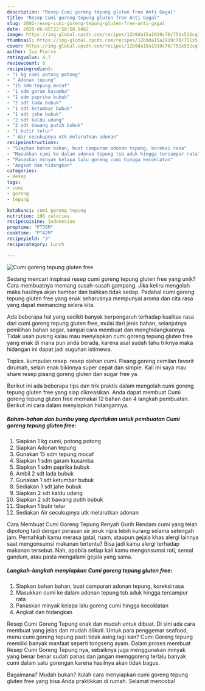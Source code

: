 ```yaml
---
description: "Resep Cumi goreng tepung gluten free Anti Gagal"
title: "Resep Cumi goreng tepung gluten free Anti Gagal"
slug: 2602-resep-cumi-goreng-tepung-gluten-free-anti-gagal
date: 2020-06-05T22:58:58.946Z
image: https://img-global.cpcdn.com/recipes/12b9da15a1919c70/751x532cq70/cumi-goreng-tepung-gluten-free-foto-resep-utama.jpg
thumbnail: https://img-global.cpcdn.com/recipes/12b9da15a1919c70/751x532cq70/cumi-goreng-tepung-gluten-free-foto-resep-utama.jpg
cover: https://img-global.cpcdn.com/recipes/12b9da15a1919c70/751x532cq70/cumi-goreng-tepung-gluten-free-foto-resep-utama.jpg
author: Iva Pierce
ratingvalue: 4.7
reviewcount: 6
recipeingredient:
- "1 kg cumi potong potong"
- " Adonan tepung"
- "15 sdm tepung mocaf"
- "1 sdm garam kusamba"
- "1 sdm paprika bubuk"
- "2 sdt lada bubuk"
- "1 sdt ketumbar bubuk"
- "1 sdt jahe bubuk"
- "2 sdt kaldu udang"
- "2 sdt bawang putih bubuk"
- "1 butir telur"
- " Air secukupnya utk melarutkan adonan"
recipeinstructions:
- "Siapkan bahan bahan, buat campuran adonan tepung, koreksi rasa"
- "Masukkan cumi ke dalam adonan tepung tsb aduk hingga tercampur rata"
- "Panaskan minyak kelapa lalu goreng cumi hingga kecoklatan"
- "Angkat dan hidangkan"
categories:
- Resep
tags:
- cumi
- goreng
- tepung

katakunci: cumi goreng tepung 
nutrition: 196 calories
recipecuisine: Indonesian
preptime: "PT35M"
cooktime: "PT42M"
recipeyield: "3"
recipecategory: Lunch

---
```



![Cumi goreng tepung gluten free](https://img-global.cpcdn.com/recipes/12b9da15a1919c70/751x532cq70/cumi-goreng-tepung-gluten-free-foto-resep-utama.jpg)

Sedang mencari inspirasi resep cumi goreng tepung gluten free yang unik? Cara membuatnya memang susah-susah gampang. Jika keliru mengolah maka hasilnya akan hambar dan bahkan tidak sedap. Padahal cumi goreng tepung gluten free yang enak seharusnya mempunyai aroma dan cita rasa yang dapat memancing selera kita.

Ada beberapa hal yang sedikit banyak berpengaruh terhadap kualitas rasa dari cumi goreng tepung gluten free, mulai dari jenis bahan, selanjutnya pemilihan bahan segar, sampai cara membuat dan menghidangkannya. Tidak usah pusing kalau mau menyiapkan cumi goreng tepung gluten free yang enak di mana pun anda berada, karena asal sudah tahu triknya maka hidangan ini dapat jadi suguhan istimewa.

Topics. kumpulan resep. resep olahan cumi. Pisang goreng cemilan favorit dirumah, selain enak bikinnya super cepat dan simple. Kali ini saya mau share resep pisang goreng gluten dan sugar free ya.


Berikut ini ada beberapa tips dan trik praktis dalam mengolah cumi goreng tepung gluten free yang siap dikreasikan. Anda dapat membuat Cumi goreng tepung gluten free memakai 12 bahan dan 4 langkah pembuatan. Berikut ini cara dalam menyiapkan hidangannya.

<!--inarticleads1-->

##### Bahan-bahan dan bumbu yang diperlukan untuk pembuatan Cumi goreng tepung gluten free:

1. Siapkan 1 kg cumi, potong potong
1. Siapkan  Adonan tepung
1. Gunakan 15 sdm tepung mocaf
1. Siapkan 1 sdm garam kusamba
1. Siapkan 1 sdm paprika bubuk
1. Ambil 2 sdt lada bubuk
1. Gunakan 1 sdt ketumbar bubuk
1. Sediakan 1 sdt jahe bubuk
1. Siapkan 2 sdt kaldu udang
1. Siapkan 2 sdt bawang putih bubuk
1. Siapkan 1 butir telur
1. Sediakan  Air secukupnya utk melarutkan adonan


Cara Membuat Cumi Goreng Tepung Renyah Gurih Rendam cumi yang telah dipotong tadi dengan perasan air jeruk nipis lebih kurang selama setengah jam. Pernahkah kamu merasa gatal, ruam, ataupun gejala khas alergi lainnya saat mengonsumsi makanan tertentu? Bisa jadi kamu alergi terhadap makanan tersebut. Nah, apabila setiap kali kamu mengonsumsi roti, sereal gandum, atau pasta mengalami gejala yang sama. 

<!--inarticleads2-->

##### Langkah-langkah menyiapkan Cumi goreng tepung gluten free:

1. Siapkan bahan bahan, buat campuran adonan tepung, koreksi rasa
1. Masukkan cumi ke dalam adonan tepung tsb aduk hingga tercampur rata
1. Panaskan minyak kelapa lalu goreng cumi hingga kecoklatan
1. Angkat dan hidangkan


Resep Cumi Goreng Tepung enak dan mudah untuk dibuat. Di sini ada cara membuat yang jelas dan mudah diikuti. Untuk para penggemar seafood, menu cumi goreng tepung pasti tidak asing lagi kan? Cumi Goreng tepung memiliki banyak manfaat seperti tongseng ayam. Dalam proses membuat Resep Cumi Goreng Tepung nya, sebaiknya juga menggunakan minyak yang benar benar sudah panas dan jangan memggoreng terlalu banyak cumi dalam satu gorengan karena hasilnya akan tidak bagus. 

Bagaimana? Mudah bukan? Itulah cara menyiapkan cumi goreng tepung gluten free yang bisa Anda praktikkan di rumah. Selamat mencoba!
